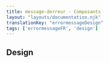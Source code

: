 ```yaml
---
title: message-derreur - Composants
layout: "layouts/documentation.njk"
translationKey: "errormessageDesign"
tags: ['errormessageFR', 'design']
---
```


## Design